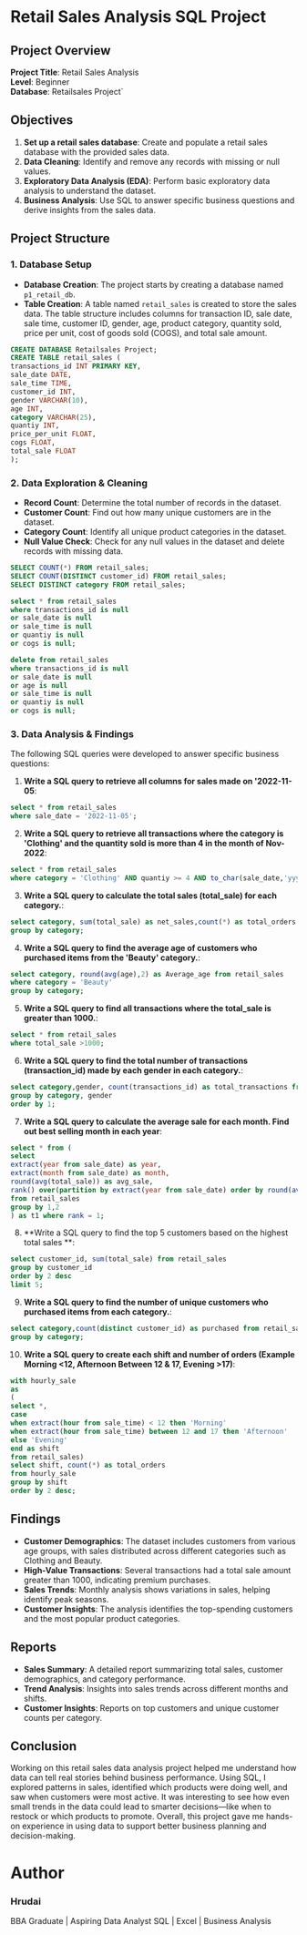 # Retail Sales Analysis SQL Project

## Project Overview

**Project Title**: Retail Sales Analysis  
**Level**: Beginner  
**Database**: Retailsales Project`

## Objectives

1. **Set up a retail sales database**: Create and populate a retail sales database with the provided sales data.
2. **Data Cleaning**: Identify and remove any records with missing or null values.
3. **Exploratory Data Analysis (EDA)**: Perform basic exploratory data analysis to understand the dataset.
4. **Business Analysis**: Use SQL to answer specific business questions and derive insights from the sales data.

## Project Structure

### 1. Database Setup

- **Database Creation**: The project starts by creating a database named `p1_retail_db`.
- **Table Creation**: A table named `retail_sales` is created to store the sales data. The table structure includes columns for transaction ID, sale date, sale time, customer ID, gender, age, product category, quantity sold, price per unit, cost of goods sold (COGS), and total sale amount.

```sql
CREATE DATABASE Retailsales Project;
CREATE TABLE retail_sales (
transactions_id INT PRIMARY KEY,
sale_date DATE,
sale_time TIME,
customer_id INT,
gender VARCHAR(10),
age INT,
category VARCHAR(25),
quantiy INT,
price_per_unit FLOAT,
cogs FLOAT,
total_sale FLOAT
);
```

### 2. Data Exploration & Cleaning

- **Record Count**: Determine the total number of records in the dataset.
- **Customer Count**: Find out how many unique customers are in the dataset.
- **Category Count**: Identify all unique product categories in the dataset.
- **Null Value Check**: Check for any null values in the dataset and delete records with missing data.

```sql
SELECT COUNT(*) FROM retail_sales;
SELECT COUNT(DISTINCT customer_id) FROM retail_sales;
SELECT DISTINCT category FROM retail_sales;

select * from retail_sales
where transactions_id is null 
or sale_date is null
or sale_time is null
or quantiy is null 
or cogs is null;

delete from retail_sales
where transactions_id is null 
or sale_date is null
or age is null
or sale_time is null
or quantiy is null 
or cogs is null;
```

### 3. Data Analysis & Findings

The following SQL queries were developed to answer specific business questions:

1. **Write a SQL query to retrieve all columns for sales made on '2022-11-05**:
```sql
select * from retail_sales
where sale_date = '2022-11-05';
```

2. **Write a SQL query to retrieve all transactions where the category is 'Clothing' and the quantity sold is more than 4 in the month of Nov-2022**:
```sql
select * from retail_sales 
where category = 'Clothing' AND quantiy >= 4 AND to_char(sale_date,'yyyy-mm') = '2022-11';
```

3. **Write a SQL query to calculate the total sales (total_sale) for each category.**:
```sql
select category, sum(total_sale) as net_sales,count(*) as total_orders from retail_sales
group by category;
```

4. **Write a SQL query to find the average age of customers who purchased items from the 'Beauty' category.**:
```sql
select category, round(avg(age),2) as Average_age from retail_sales
where category = 'Beauty'
group by category;
```

5. **Write a SQL query to find all transactions where the total_sale is greater than 1000.**:
```sql
select * from retail_sales
where total_sale >1000;
```

6. **Write a SQL query to find the total number of transactions (transaction_id) made by each gender in each category.**:
```sql
select category,gender, count(transactions_id) as total_transactions from retail_sales
group by category, gender
order by 1;
```

7. **Write a SQL query to calculate the average sale for each month. Find out best selling month in each year**:
```sql
select * from (
select 
extract(year from sale_date) as year,
extract(month from sale_date) as month,
round(avg(total_sale)) as avg_sale,
rank() over(partition by extract(year from sale_date) order by round(avg(total_sale)) desc) as rank
from retail_sales
group by 1,2
) as t1 where rank = 1;
```

8. **Write a SQL query to find the top 5 customers based on the highest total sales **:
```sql
select customer_id, sum(total_sale) from retail_sales
group by customer_id
order by 2 desc
limit 5;
```

9. **Write a SQL query to find the number of unique customers who purchased items from each category.**:
```sql
select category,count(distinct customer_id) as purchased from retail_sales
group by category;
```

10. **Write a SQL query to create each shift and number of orders (Example Morning <12, Afternoon Between 12 & 17, Evening >17)**:
```sql
with hourly_sale
as
(
select *,
case 
when extract(hour from sale_time) < 12 then 'Morning'
when extract(hour from sale_time) between 12 and 17 then 'Afternoon'
else 'Evening' 
end as shift
from retail_sales)
select shift, count(*) as total_orders 
from hourly_sale
group by shift
order by 2 desc;
```

## Findings

- **Customer Demographics**: The dataset includes customers from various age groups, with sales distributed across different categories such as Clothing and Beauty.
- **High-Value Transactions**: Several transactions had a total sale amount greater than 1000, indicating premium purchases.
- **Sales Trends**: Monthly analysis shows variations in sales, helping identify peak seasons.
- **Customer Insights**: The analysis identifies the top-spending customers and the most popular product categories.

## Reports

- **Sales Summary**: A detailed report summarizing total sales, customer demographics, and category performance.
- **Trend Analysis**: Insights into sales trends across different months and shifts.
- **Customer Insights**: Reports on top customers and unique customer counts per category.

## Conclusion

Working on this retail sales data analysis project helped me understand how data can tell real stories behind business performance. Using SQL, I explored patterns in sales, identified which products were doing well, and saw when customers were most active. It was interesting to see how even small trends in the data could lead to smarter decisions—like when to restock or which products to promote. Overall, this project gave me hands-on experience in using data to support better business planning and decision-making.

# Author
### Hrudai
BBA Graduate | Aspiring Data Analyst
SQL | Excel | Business Analysis
